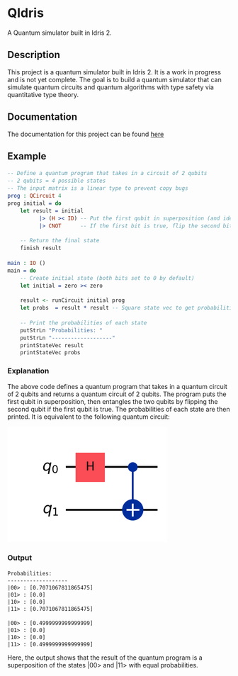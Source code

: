 # QIdris

A Quantum simulator built in Idris 2.

## Description 

This project is a quantum simulator built in Idris 2. It is a work in progress and is not yet complete. The goal is to build a quantum simulator that can simulate quantum circuits and quantum algorithms with type safety via quantitative type theory.

## Documentation 

The documentation for this project can be found [here](https://archaversine.github.io/QIdris/)

## Example

```idris
-- Define a quantum program that takes in a circuit of 2 qubits
-- 2 qubits = 4 possible states
-- The input matrix is a linear type to prevent copy bugs
prog : QCircuit 4
prog initial = do 
    let result = initial
          |> (H >< ID) -- Put the first qubit in superposition (and identity on second)
          |> CNOT      -- If the first bit is true, flip the second bit (entangles the two bits)

    -- Return the final state
    finish result

main : IO ()
main = do 
    -- Create initial state (both bits set to 0 by default)
    let initial = zero >< zero
    
    result <- runCircuit initial prog
    let probs  = result * result -- Square state vec to get probabilities

    -- Print the probabilities of each state
    putStrLn "Probabilities: "
    putStrLn "-------------------"
    printStateVec result
    printStateVec probs
```

### Explanation 

The above code defines a quantum program that takes in a quantum circuit of 2 qubits and returns a quantum circuit of 2 qubits. The program puts the first qubit in superposition, then entangles the two qubits by flipping the second qubit if the first qubit is true. The probabilities of each state are then printed. It is equivalent to the following quantum circuit:

![Quantum Circuit](https://raw.githubusercontent.com/Archaversine/QIdris/main/circuit.png)

### Output

```
Probabilities: 
-------------------
|00> : [0.7071067811865475]
|01> : [0.0]
|10> : [0.0]
|11> : [0.7071067811865475]

|00> : [0.4999999999999999]
|01> : [0.0]
|10> : [0.0]
|11> : [0.4999999999999999]
```

Here, the output shows that the result of the quantum program is a superposition of the states |00> and |11> with equal probabilities.